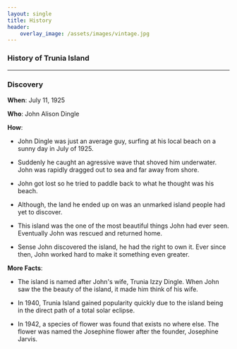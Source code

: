 ```yaml
---
layout: single
title: History
header:
    overlay_image: /assets/images/vintage.jpg
---
```


### History of Trunia Island
-------
### **Discovery**

**When**: July 11, 1925

**Who**: John Alison Dingle

**How**: 
- John Dingle was just an average guy, surfing at his local beach on a sunny day in July of 1925. 

- Suddenly he caught an agressive wave that shoved him underwater. John was rapidly dragged out to sea and far away from shore. 

- John got lost so he tried to paddle back to what he thought was his beach.

- Although, the land he ended up on was an unmarked island people had yet to discover.

- This island was the one of the most beautiful things John had ever seen. Eventually John was rescued and returned home.

- Sense John discovered the island, he had the right to own it. Ever since then, John worked hard to make it something even greater.

**More Facts**:
- The island is named after John's wife, Trunia Izzy Dingle. When John saw the the beauty of the island, it made him think of his wife. 

- In 1940, Trunia Island gained popularity quickly due to the island being in the direct path of a total solar eclipse. 

- In 1942, a species of flower was found that exists no where else. The flower was named the Josephine flower after the founder, Josephine Jarvis. 



